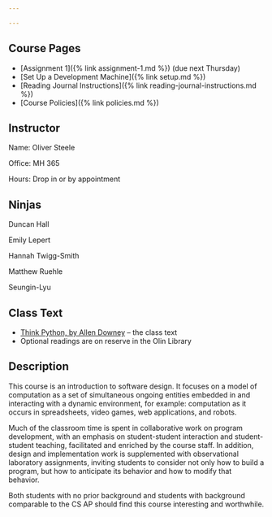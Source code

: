 ```yaml
---

---
```


## Course Pages

* [Assignment 1]({% link assignment-1.md %}) (due next Thursday)
* [Set Up a Development Machine]({% link setup.md %})
* [Reading Journal Instructions]({% link reading-journal-instructions.md %})
* [Course Policies]({% link policies.md %})

## Instructor

Name: Oliver Steele

Office: MH 365

Hours: Drop in or by appointment

## Ninjas

Duncan Hall

Emily Lepert

Hannah Twigg-Smith

Matthew Ruehle

Seungin-Lyu

## Class Text

* [Think Python, by Allen Downey](http://greenteapress.com/wp/think-python-2e/) – the class text
* Optional readings are on reserve in the Olin Library

## Description

This course is an introduction to software design. It focuses on a model of computation as a set of simultaneous ongoing entities embedded in and interacting with a dynamic environment, for example: computation as it occurs in spreadsheets, video games, web applications, and robots.

Much of the classroom time is spent in collaborative work on program development, with an emphasis on student-student interaction and student-student teaching, facilitated and enriched by the course staff. In addition, design and implementation work is supplemented with observational laboratory assignments, inviting students to consider not only how to build a program, but how to anticipate its behavior and how to modify that behavior.

Both students with no prior background and students with background comparable to the CS AP should find this course interesting and worthwhile.
